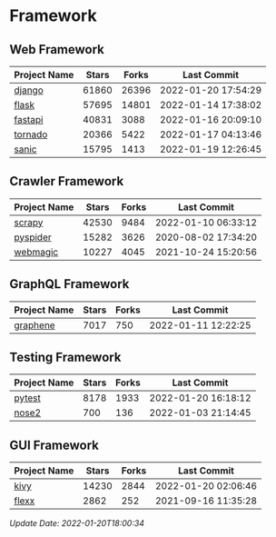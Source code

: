 # Framework

## Web Framework
| Project Name | Stars | Forks | Last Commit |
| ------------ | ----- | ----- | ----------- |
| [django](https://github.com/django/django) | 61860 | 26396 | 2022-01-20 17:54:29 |
| [flask](https://github.com/pallets/flask) | 57695 | 14801 | 2022-01-14 17:38:02 |
| [fastapi](https://github.com/tiangolo/fastapi) | 40831 | 3088 | 2022-01-16 20:09:10 |
| [tornado](https://github.com/tornadoweb/tornado) | 20366 | 5422 | 2022-01-17 04:13:46 |
| [sanic](https://github.com/sanic-org/sanic) | 15795 | 1413 | 2022-01-19 12:26:45 |

## Crawler Framework
| Project Name | Stars | Forks | Last Commit |
| ------------ | ----- | ----- | ----------- |
| [scrapy](https://github.com/scrapy/scrapy) | 42530 | 9484 | 2022-01-10 06:33:12 |
| [pyspider](https://github.com/binux/pyspider) | 15282 | 3626 | 2020-08-02 17:34:20 |
| [webmagic](https://github.com/code4craft/webmagic) | 10227 | 4045 | 2021-10-24 15:20:56 |

## GraphQL Framework
| Project Name | Stars | Forks | Last Commit |
| ------------ | ----- | ----- | ----------- |
| [graphene](https://github.com/graphql-python/graphene) | 7017 | 750 | 2022-01-11 12:22:25 |

## Testing Framework
| Project Name | Stars | Forks | Last Commit |
| ------------ | ----- | ----- | ----------- |
| [pytest](https://github.com/pytest-dev/pytest) | 8178 | 1933 | 2022-01-20 16:18:12 |
| [nose2](https://github.com/nose-devs/nose2) | 700 | 136 | 2022-01-03 21:14:45 |

## GUI Framework
| Project Name | Stars | Forks | Last Commit |
| ------------ | ----- | ----- | ----------- |
| [kivy](https://github.com/kivy/kivy) | 14230 | 2844 | 2022-01-20 02:06:46 |
| [flexx](https://github.com/flexxui/flexx) | 2862 | 252 | 2021-09-16 11:35:28 |

*Update Date: 2022-01-20T18:00:34*